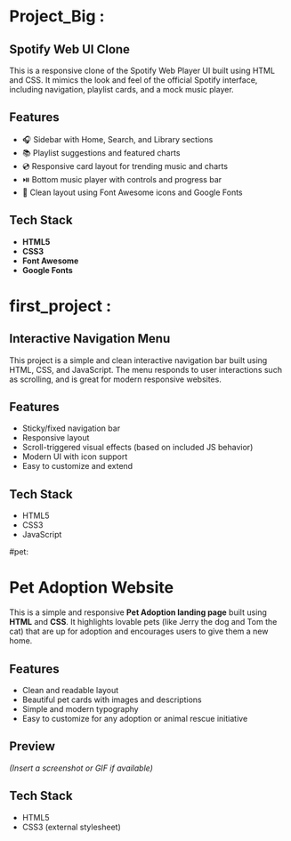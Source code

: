 # Project_Big :
## Spotify Web UI Clone

This is a responsive clone of the Spotify Web Player UI built using HTML and CSS. It mimics the look and feel of the official Spotify interface, including navigation, playlist cards, and a mock music player.

## Features

- 🎧 Sidebar with Home, Search, and Library sections
- 📚 Playlist suggestions and featured charts
- 💿 Responsive card layout for trending music and charts
- ⏯️ Bottom music player with controls and progress bar
- 🎨 Clean layout using Font Awesome icons and Google Fonts


## Tech Stack

- **HTML5**
- **CSS3**
- **Font Awesome**
- **Google Fonts**


# first_project :
## Interactive Navigation Menu

This project is a simple and clean interactive navigation bar built using HTML, CSS, and JavaScript. The menu responds to user interactions such as scrolling, and is great for modern responsive websites.

## Features

- Sticky/fixed navigation bar
- Responsive layout
- Scroll-triggered visual effects (based on included JS behavior)
- Modern UI with icon support
- Easy to customize and extend

## Tech Stack

- HTML5
- CSS3
- JavaScript


#pet:
# Pet Adoption Website

This is a simple and responsive **Pet Adoption landing page** built using **HTML** and **CSS**. It highlights lovable pets (like Jerry the dog and Tom the cat) that are up for adoption and encourages users to give them a new home.

## Features

- Clean and readable layout
- Beautiful pet cards with images and descriptions
- Simple and modern typography
- Easy to customize for any adoption or animal rescue initiative

## Preview

*(Insert a screenshot or GIF if available)*

##  Tech Stack

- HTML5
- CSS3 (external stylesheet)




